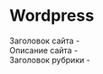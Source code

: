 # Wordpress
Заголовок сайта - <?php echo $blog_title = get_bloginfo( 'name' ); ?>  
Описание сайта - <?php echo $blog_title = get_bloginfo( 'description' ); ?>  
Заголовок рубрики - <?php echo get_cat_name(ID) ?>  
